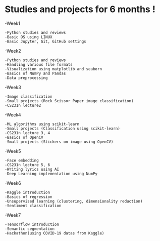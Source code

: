 # Studies and projects for 6 months !

-Week1   
      
    -Python studies and reviews
    -Basic OS using LINUX
    -Basic Jupyter, Git, GitHub settings

-Week2

    -Python studies and reviews
    -Handling various file formats
    -Visualization using matplotlib and seaborn
    -Basics of NumPy and Pandas
    -Data preprocessing
    
-Week3

    -Image classification
    -Small projects (Rock Scissor Paper image classification)
    -CS231n lecture2

-Week4

    -ML algorithms using scikit-learn
    -Small projects (Classification using scikit-learn)
    -CS231n lecture 3, 4
    -Basics of OpenCV
    -Small projects (Stickers on image using OpenCV)

-Week5

    -Face embedding
    -CS231n lecture 5, 6
    -Writing lyrics using AI
    -Deep Learning implementation using NumPy

-Week6

    -Kaggle introduction
    -Basics of regression
    -Unsupervised learning (clustering, dimensionality reduction)
    -Sentiment classification

-Week7

    -Tensorflow introduction
    -Semantic segmentation
    -Hackathon(using COVID-19 datas from Kaggle)
